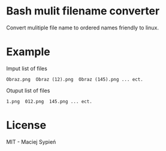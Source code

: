 # Bash mulit filename converter
Convert mulitiple file name to ordered names friendly to linux.

# Example
Imput list of files
```
Obraz.png  Obraz (12).png  Obraz (145).png ... ect.
```

Otuput list of files
```
1.png  012.png  145.png ... ect.
```

# License
MIT - Maciej Sypień
